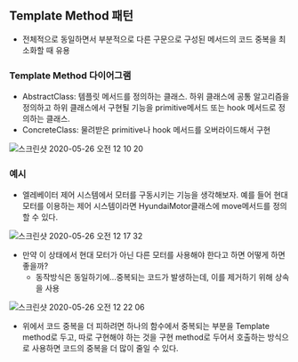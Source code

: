 ## Template Method 패턴

- 전체적으로 동일하면서 부분적으로 다른 구문으로 구성된 메서드의 코드 중복을 최소화할 때 유용


### Template Method 다이어그램
- AbstractClass: 템플릿 메서드를 정의하는 클래스. 하위 클래스에 공통 알고리즘을 정의하고 하위 클래스에서 구현될 기능을 primitive메서드 또는 hook
메서드로 정의하는 클래스.
- ConcreteClass: 물려받은 primitive나 hook 메서드를 오버라이드해서 구현

![스크린샷 2020-05-26 오전 12 10 20](https://user-images.githubusercontent.com/26040955/82824977-4c1eae80-9ee5-11ea-97ec-e9cea9dad845.png)

### 예시

- 엘레베이터 제어 시스템에서 모터를 구동시키는 기능을 생각해보자. 예를 들어 현대 모터를 이용하는 제어 시스템이라면 HyundaiMotor클래스에 move메서드를 
정의할 수 있다.

![스크린샷 2020-05-26 오전 12 17 32](https://user-images.githubusercontent.com/26040955/82825489-4d9ca680-9ee6-11ea-8277-3c39ae3c1261.png)
- 만약 이 상태에서 현대 모터가 아닌 다른 모터를 사용해야 한다고 하면 어떻게 하면 좋을까?
  * 동작방식은 동일하기에...중복되는 코드가 발생하는데, 이를 제거하기 위해 상속을 사용
  
![스크린샷 2020-05-26 오전 12 22 06](https://user-images.githubusercontent.com/26040955/82825863-f21ee880-9ee6-11ea-95bb-0d676f672aa3.png)


- 위에서 코드 중복을 더 피하려면 하나의 함수에서 중복되는 부분을 Template method로 두고, 따로 구현해야 하는 것을 구현 method로 두어서 호출하는 방식으로 
사용하면 코드의 중복을 더 많이 줄일 수 있다.
